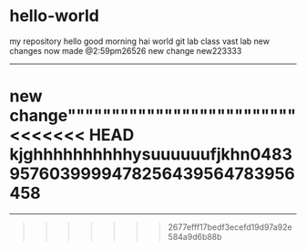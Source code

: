 # hello-world
my repository
hello good morning
hai world
git lab class
vast lab
new changes 
now made @2:59pm26526
new change
new223333
*****************************
new change""""""""""""""""""""""""""
<<<<<<< HEAD
kjghhhhhhhhhhysuuuuuufjkhn04839576039999478256439564783956458
=======
******************************************************************************************************************************************
>>>>>>> 2677efff17bedf3ecefd19d97a92e584a9d6b88b
